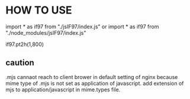 # HOW TO USE
import * as if97 from "./jsIF97/index.js"
or
import * as if97 from "./node_modules/jsIF97/index.js"

if97.pt2h(1,800)


## caution
  .mjs cannaot reach to client brower in default setting of nginx 
   because mime type of .mjs is not set as application of javascript.
   add extension of mjs to application/javascript in mime.types file.
